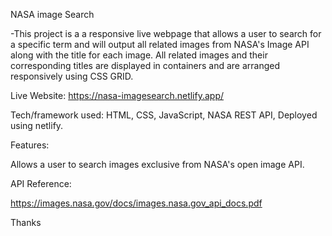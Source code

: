NASA image Search

-This project is a a responsive live webpage that allows a user to search for a specific term and will output all related images from NASA's Image API along with the title for each image. All related images and their corresponding titles are displayed in containers and are arranged responsively using CSS GRID. 

Live Website: https://nasa-imagesearch.netlify.app/



Tech/framework used:
 HTML, CSS, JavaScript, NASA REST API, Deployed using netlify. 


Features:

Allows a user to search images exclusive from NASA's open image API.   


API Reference:

https://images.nasa.gov/docs/images.nasa.gov_api_docs.pdf


Thanks

